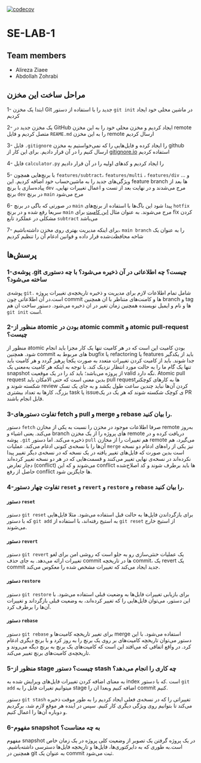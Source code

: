 [![codecov](https://codecov.io/gh/alrz1999/SE-LAB-1/branch/main/graph/badge.svg?token=KS2JGETR2E)](https://codecov.io/gh/alrz1999/SE-LAB-1)

# SE-LAB-1

## Team members
* Alireza Ziaee
* Abdollah Zohrabi

## مراحل ساخت این مخزن

1- ابتدا یک مخزن Git جدید را با استفاده از دستور `git init` در ماشین محلی خود ایجاد کردیم

2- یک مخزن جدید در GitHub ایجاد کردیم و مخزن محلی خود را به این مخزن remote متصل کردیم و فایل `REAME.md` را به این مخزن remote ارسال کردیم

3- فایل `.gitignore` را ایجاد کرده و فایل‌هایی را که نمی‌خواستیم به مخزن github ارسال‌ کنیم را در آن قرار دادیم. برای این کار از [gitignore.io](https://www.toptal.com/developers/gitignore) استفاده کردیم

4- فایل `calculator.py` را ایجاد کردیم و کدهای اولیه را در آن قرار دادیم

5- با برنچ‌هایی همچون `features/subtract`، `features/multi` ، `features/div` و ... ویژگی‌های جدید را به ماشین‌حساب خود اضافه کردیم. این feature branch ها بعد از پیاده‌سازی با برنچ `dev` مرج می‌شدند و در نهایت بعد از تست و اعمال تغییرات نهایی، برنچ `dev‍‍` در برنچ `main` مرج می‌شود

6- در صورتی که باگی در برنچ `main` پیدا شود این باگ‌ها با استفاده از برنچ‌های `hotfix` سریعا رفع شده و در برنچ `main` مرج می‌شوند. به عنوان مثال [این کامیت](https://github.com/alrz1999/SE-LAB-1/commit/ab293ba38565d95ee712fbed4a2382ac07db5de9) برای fix کردن مشکلی در عملکرد تابع `subtrac‍t` می‌باشد

7- برای اینکه مدیریت بهتری روی مخزن داشته‌باشیم، `main branch` را به عنوان یک شاخه محافظت‌شده قرار داده و قوانین ادغام آن را تنظیم کردیم



## پرسش‌ها

### 1-پوشه‌ی .git چیست؟ چه اطلاعاتی در آن ذخیره می‌شود؟ با چه دستوری ساخته می‌شود؟

 ‌پوشه‌ی `git.‍‍` شامل تمام اطلاعات لازم برای مدیریت و ذخیره تاریخچه‌ی تغییرات پروژه است.در آن اطلاعاتی چون commit ها و کامنت‌های متناظر با ان همچنین branch و tag ها و نام و ایمیل نویسنده همچنین زمان تغیر در ان ذخیره می‌شود.
 دستور ساخت ان هم `git init` است.
 

### 2-منظور از atomic بودن در atomic commit و atomic pull-request چیست؟

منظور از atomic بودن کامیت این است که در هر کامیت تنها یک کار مجزا باید انجام شود. همچنین commit های مربوط به bugfix یا refactoring یا features باید از یکدگیر جدا شوند. باید از کامیت کردن تغییرات متعدد به صورت یکجا پرهیز گردد و هر کامیت باید تنها یک گام ما را به حالت مورد انتظار نزدیک کند. با توجه به اینکه هر کامیت ‌به‌معنی یک snapshot از پروژه می‌باشد؛ باید کد را در یک موقعیت valid نگه دارد. Atomic pull request بدین معنی است که حتی الامکان باید pull requestها به کارهای کوچکتر شکسته شوند و review کردن آن‌ها نباید چندین ساعت طول بکشد و به جای یک تسک بزرگ، کارها به تعداد بیشتری task یا issueی کوچک شکسته شوند که هر یک در یک PR قابل انجام باشند.


### 3-تفاوت دستورهای fetch و pull و merge و rebase را بیان کنید.

دستور `fetch` صرفا اطلاعات موجود در مخزن را نسبت به یکی از مخازن remote به‌روز می‌کند. یعنی اشیاء و branch های پروژه را از یک مخزن remote دریافت کرده و در پوشه `.git` ذخیره می‌کند. اما دستور `pull` هم تغییرات را از مخازن remote می‌گیرد، هم آن‌ها را با نسخه‌ی کنونی ادغام می‌کند. عملیات `merge` نیز یکی از راه‌های ادغام دو نسخه است بدین صورت که فایل‌های تغییر یافته در یک نسخه که در نسخه‌ی دیگر تغییر پیدا نکرده‌اند در نسخه‌ی نهایی تغییر می‌کنند و قسمت‌هایی که در هر دو نسخه تغییر کرده‌اند دچار تعارض (conflict) می‌شوند و که این conflict ها باید برطرف شوند و کد اصلاح‌شده حاصل از رفع conflict ها جایگزین شود.

### 4-تفاوت چهار دستور `reset` و `revert` و `restore` و `rebase` را بیان کنید.

#### دستور `reset`

دستور `git reset` برای بازگرداندن فایل‌ها به حالت قبل استفاده می‌شود. مثلا فایل‌هایی که با دستور `git add` به استیج رفته‌اند، با استفاده از `git reset` از استیج خارج می‌شوند.

#### دستور `revert`

دستور `git revert` یک عملیات خنثی‌سازی رو به جلو است که روشی امن برای لغو تغییرات ارائه می‌دهد. به جای حذف  commit ها در تاریخچه commit، یک revert یک commit جدید ایجاد می‌کند که تغییرات مشخص شده را معکوس می‌کند.

#### دستور `restore`

دستور `git restore` برای بازیابی تغییرات فایل‌ها به وضعیت قبلی استفاده می‌شود. با این دستور، می‌توان فایل‌هایی را که تغییر کرده‌اند، به وضعیت قبلی بازگرداند و تغییرات آن‌ها را برطرف کرد.

#### دستور `rebase`

دستور `git rebase` برای تغییر تاریخچه کامیت‌ها و merge استفاده می‌شود. با این دستور می‌توان تاریخچه کامیت‌های بر روی یک برنچ را به روز کرد و با برنچ دیگری ادغام کرد. در واقع اتفاقی که می‌افتد این است که کامیت‌های یک برنچ به برنچ دیگه می‌روند و تاریخچه‌ی کامیت‌های برنچ تغییر می‌کند.

### 5-منظور از stage چیست؟ دستور stash چه کاری را انجام می‌دهد؟

به معنای اضافه کردن تغییرات فایل‌های ویرایش شده به index است .که با دستور `git add` میتوانیم تغیرات فایل را به stage اضافه کنیم وبعدا ان را commit کنیم.

دستور `git stash` تغییراتی را که در نسخه‌ی فعلی ایجاد کردیم را به طور موقت ذخیره می‌کند تا بتوانیم روی ویژگی دیگری کار کنیم. سپس در آینده هر موقع لازم شد، برگردیم و دوباره آن‌ها را اعمال کنیم.

### 6-مفهوم snapshot به چه معناست؟

مفهوم snapshot در یک پروژه گرفتن یک تصویر از وضعیت کلی پروژه در یک زمان خاص است.به طوری که به دایرکتوری‌ها، فایل‌ها و تاریخچه فایل‌ها دسترسی داشته‌باشیم. همچنین در git به عنوان یک commit ثبت می‌شود‌.
